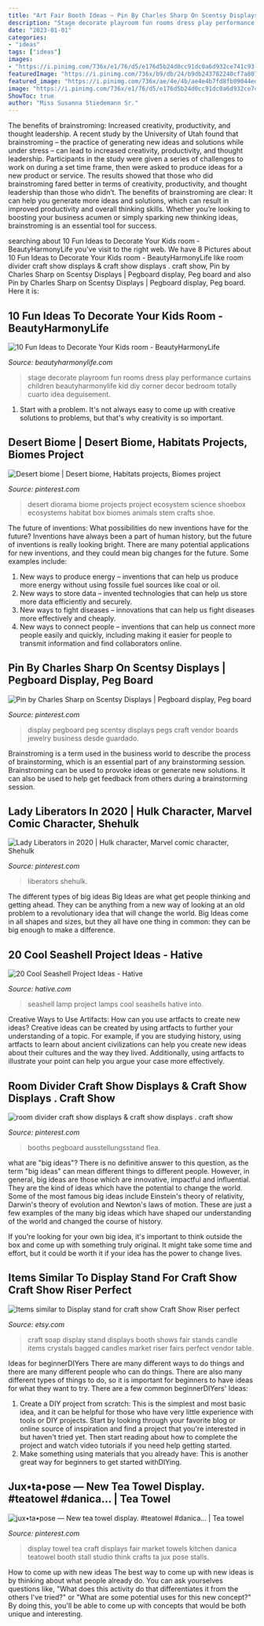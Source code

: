 ```yaml
---
title: "Art Fair Booth Ideas ~ Pin By Charles Sharp On Scentsy Displays"
description: "Stage decorate playroom fun rooms dress play performance curtains children beautyharmonylife kid diy corner decor bedroom totally cuarto idea deguisement"
date: "2023-01-01"
categories:
- "ideas"
tags: ["ideas"]
images:
- "https://i.pinimg.com/736x/e1/76/d5/e176d5b24d0cc91dc0a6d932ce741c93--desert-biome-biomes.jpg"
featuredImage: "https://i.pinimg.com/736x/b9/db/24/b9db243782240cf7a807bd4a8286582c--pegboard-display-peg-boards.jpg"
featured_image: "https://i.pinimg.com/736x/ae/4e/4b/ae4e4b7fd8fb09044ed43646ba0c283f.jpg"
image: "https://i.pinimg.com/736x/e1/76/d5/e176d5b24d0cc91dc0a6d932ce741c93--desert-biome-biomes.jpg"
ShowToc: true
author: "Miss Susanna Stiedemann Sr."
---
```



The benefits of brainstroming: Increased creativity, productivity, and thought leadership.
A recent study by the University of Utah found that brainstroming – the practice of generating new ideas and solutions while under stress – can lead to increased creativity, productivity, and thought leadership. Participants in the study were given a series of challenges to work on during a set time frame, then were asked to produce ideas for a new product or service. The results showed that those who did brainstroming fared better in terms of creativity, productivity, and thought leadership than those who didn’t.
The benefits of brainstroming are clear: It can help you generate more ideas and solutions, which can result in improved productivity and overall thinking skills. Whether you’re looking to boosting your business acumen or simply sparking new thinking ideas, brainstroming is an essential tool for success.

	

		
searching about 10 Fun Ideas to Decorate Your Kids room - BeautyHarmonyLife you've visit to the right web. We have 8 Pictures about 10 Fun Ideas to Decorate Your Kids room - BeautyHarmonyLife like room divider craft show displays &amp; craft show displays . craft show, Pin by Charles Sharp on Scentsy Displays | Pegboard display, Peg board and also Pin by Charles Sharp on Scentsy Displays | Pegboard display, Peg board. Here it is:
		
    
## 10 Fun Ideas To Decorate Your Kids Room - BeautyHarmonyLife

<img loading=lazy src="https://beautyharmonylife.com/wp-content/uploads/2014/02/327.jpg" onerror="this.onerror=null;this.src='https://tse1.mm.bing.net/th?id=OIP.J3nMGTcylSt7HV8VpO7_kAHaNN&amp;pid=15.1';" alt="10 Fun Ideas to Decorate Your Kids room - BeautyHarmonyLife">

_Source: beautyharmonylife.com_

>stage decorate playroom fun rooms dress play performance curtains children beautyharmonylife kid diy corner decor bedroom totally cuarto idea deguisement. 

	

1. Start with a problem. It's not always easy to come up with creative solutions to problems, but that's why creativity is so important.

    
## Desert Biome | Desert Biome, Habitats Projects, Biomes Project

<img loading=lazy src="https://i.pinimg.com/736x/e1/76/d5/e176d5b24d0cc91dc0a6d932ce741c93--desert-biome-biomes.jpg" onerror="this.onerror=null;this.src='https://tse3.mm.bing.net/th?id=OIP.794siJvxPGibO30dcVot9AHaNK&amp;pid=15.1';" alt="Desert biome | Desert biome, Habitats projects, Biomes project">

_Source: pinterest.com_

>desert diorama biome projects project ecosystem science shoebox ecosystems habitat box biomes animals stem crafts shoe. 

	

The future of inventions: What possibilities do new inventions have for the future?
Inventions have always been a part of human history, but the future of inventions is really looking bright. There are many potential applications for new inventions, and they could mean big changes for the future. Some examples include:
1. New ways to produce energy – inventions that can help us produce more energy without using fossile fuel sources like coal or oil.
2. New ways to store data – invented technologies that can help us store more data efficiently and securely.
3. New ways to fight diseases – innovations that can help us fight diseases more effectively and cheaply.
4. New ways to connect people – inventions that can help us connect more people easily and quickly, including making it easier for people to transmit information and find collaborators online.

    
## Pin By Charles Sharp On Scentsy Displays | Pegboard Display, Peg Board

<img loading=lazy src="https://i.pinimg.com/736x/b9/db/24/b9db243782240cf7a807bd4a8286582c--pegboard-display-peg-boards.jpg" onerror="this.onerror=null;this.src='https://tse2.mm.bing.net/th?id=OIP.nSVtQDuAzRRwdB6qrUrHjADhEs&amp;pid=15.1';" alt="Pin by Charles Sharp on Scentsy Displays | Pegboard display, Peg board">

_Source: pinterest.com_

>display pegboard peg scentsy displays pegs craft vendor boards jewelry business desde guardado. 

	

Brainstroming is a term used in the business world to describe the process of brainstorming, which is an essential part of any brainstorming session. Brainstroming can be used to provoke ideas or generate new solutions. It can also be used to help get feedback from others during a brainstorming session.

    
## Lady Liberators In 2020 | Hulk Character, Marvel Comic Character, Shehulk

<img loading=lazy src="https://i.pinimg.com/736x/c1/3d/a9/c13da90a216cba4a4abbcf97ccb51e93.jpg" onerror="this.onerror=null;this.src='https://tse3.mm.bing.net/th?id=OIP.Aqh1iAeCG2TuEgeW5V8GNwHaLP&amp;pid=15.1';" alt="Lady Liberators in 2020 | Hulk character, Marvel comic character, Shehulk">

_Source: pinterest.com_

>liberators shehulk. 

	

The different types of big ideas
Big Ideas are what get people thinking and getting ahead. They can be anything from a new way of looking at an old problem to a revolutionary idea that will change the world. Big Ideas come in all shapes and sizes, but they all have one thing in common: they can be big enough to make a difference.

    
## 20 Cool Seashell Project Ideas - Hative

<img loading=lazy src="https://hative.com/wp-content/uploads/2014/12/seashell-project-ideas/13-seashell-lamp.jpg" onerror="this.onerror=null;this.src='https://tse3.mm.bing.net/th?id=OIP.qCJraIMZYB5f4uhH387v3AHaLd&amp;pid=15.1';" alt="20 Cool Seashell Project Ideas - Hative">

_Source: hative.com_

>seashell lamp project lamps cool seashells hative into. 

	

Creative Ways to Use Artifacts: How can you use artfacts to create new ideas?
Creative ideas can be created by using artfacts to further your understanding of a topic. For example, if you are studying history, using artfacts to learn about ancient civilizations can help you create new ideas about their cultures and the way they lived. Additionally, using artfacts to illustrate your point can help you argue your case more effectively.

    
## Room Divider Craft Show Displays &amp; Craft Show Displays . Craft Show

<img loading=lazy src="https://i.pinimg.com/736x/ae/4e/4b/ae4e4b7fd8fb09044ed43646ba0c283f.jpg" onerror="this.onerror=null;this.src='https://tse3.mm.bing.net/th?id=OIP.cKlfmXByqPwN-jN0ArZp6QAAAA&amp;pid=15.1';" alt="room divider craft show displays &amp; craft show displays . craft show">

_Source: pinterest.com_

>booths pegboard ausstellungsstand flea. 

	

what are "big ideas"?
There is no definitive answer to this question, as the term "big ideas" can mean different things to different people. However, in general, big ideas are those which are innovative, impactful and influential. They are the kind of ideas which have the potential to change the world.
Some of the most famous big ideas include Einstein's theory of relativity, Darwin's theory of evolution and Newton's laws of motion. These are just a few examples of the many big ideas which have shaped our understanding of the world and changed the course of history.

If you're looking for your own big idea, it's important to think outside the box and come up with something truly original. It might take some time and effort, but it could be worth it if your idea has the power to change lives.

    
## Items Similar To Display Stand For Craft Show Craft Show Riser Perfect

<img loading=lazy src="https://img0.etsystatic.com/015/1/7473955/il_570xN.431920444_2nvo.jpg" onerror="this.onerror=null;this.src='https://tse1.mm.bing.net/th?id=OIP.kdA5yrSO_TNj3ogeI2e5CwHaJ4&amp;pid=15.1';" alt="Items similar to Display stand for craft show Craft Show Riser perfect">

_Source: etsy.com_

>craft soap display stand displays booth shows fair stands candle items crystals bagged candles market riser fairs perfect vendor table. 

	

Ideas for beginnerDIYers
There are many different ways to do things and there are many different people who can do things. There are also many different types of things to do, so it is important for beginners to have ideas for what they want to try. There are a few common beginnerDIYers' Ideas: 
1. Create a DIY project from scratch: This is the simplest and most basic idea, and it can be helpful for those who have very little experience with tools or DIY projects. Start by looking through your favorite blog or online source of inspiration and find a project that you're interested in but haven't tried yet. Then start reading about how to complete the project and watch video tutorials if you need help getting started. 
2. Make something using materials that you already have: This is another great way for beginners to get started withDIYing.

    
## Jux•ta•pose — New Tea Towel Display. #teatowel #danica... | Tea Towel

<img loading=lazy src="https://i.pinimg.com/736x/e0/9d/f1/e09df187c165abab725391e0b3b82539.jpg" onerror="this.onerror=null;this.src='https://tse2.mm.bing.net/th?id=OIP.bb0OtvqlUAH-a19_g5DryQHaHa&amp;pid=15.1';" alt="jux•ta•pose — New tea towel display. #teatowel #danica... | Tea towel">

_Source: pinterest.com_

>display towel tea craft displays fair market towels kitchen danica teatowel booth stall studio think crafts ta jux pose stalls. 

	

How to come up with new ideas
The best way to come up with new ideas is by thinking about what people already do. You can ask yourselves questions like, "What does this activity do that differentiates it from the others I've tried?" or "What are some potential uses for this new concept?" By doing this, you'll be able to come up with concepts that would be both unique and interesting.

